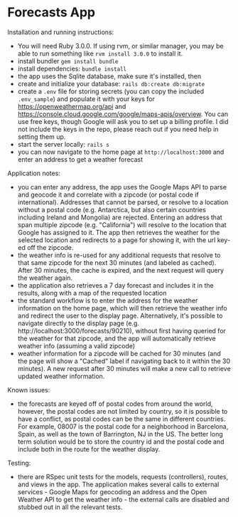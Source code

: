 # Forecasts App

Installation and running instructions:
 - You will need Ruby 3.0.0. If using rvm, or similar manager, you may be able to run something like `rvm install 3.0.0` to install it.
 - install bundler `gem install bundle`
 - install dependencies: `bundle install`
 - the app uses the Sqlite database, make sure it's installed, then 
 - create and initialize your database: `rails db:create db:migrate`
 - create a `.env` file for storing secrets (you can copy the included `.env_sample`) and populate it with your keys for https://openweathermap.org/api and https://console.cloud.google.com/google/maps-apis/overview. You can use free keys, though Google will ask you to set up a billing profile. I did not include the keys in the repo, please reach out if you need help in setting them up.
 - start the server locally: `rails s`
 - you can now navigate to the home page at `http://localhost:3000` and enter an address to get a weather forecast

Application notes:
 - you can enter any address, the app uses the Google Maps API to parse and geocode it and correlate with a zipcode (or postal code if international). Addresses that cannot be parsed, or resolve to a location without a postal code (e.g. Antarctica, but also certain countries including Ireland and Mongolia) are rejected. Entering an address that span multiple zipcode (e.g. "California") will resolve to the location that Google has assigned to it. The app then retrieves the weather for the selected location and redirects to a page for showing it, with the url key-ed off the zipcode.
 - the weather info is re-used for any additional requests that resolve to that same zipcode for the next 30 minutes (and labeled as cached). After 30 minutes, the cache is expired, and the next request will query the weather again.
 - the application also retrieves a 7 day forecast and includes it in the results, along with a map of the requested location
 - the standard workflow is to enter the address for the weather information on the home page, which will then retrieve the weather info and redirect the user to the display page. Alternatively, it's possible to navigate directly to the display page (e.g. http://localhost:3000/forecasts/90210), without first having queried for the weather for that zipcode, and the app will automatically retrieve weather info (assuming a valid zipcode)
 - weather information for a zipcode will be cached for 30 minutes (and the page will show a "Cached" label if navigating back to it within the 30 minutes). A new request after 30 minutes will make a new call to retrieve updated weather information.

Known issues:
 - the forecasts are keyed off of postal codes from around the world, however, the postal codes are not limited by country, so it is possible to have a conflict, as postal codes can be the same in different countries. For example, 08007 is the postal code for a neighborhood in Barcelona, Spain, as well as the town of Barrington, NJ in the US. The better long term solution would be to store the country id and the postal code and include both in the route for the weather display. 

Testing:
 - there are RSpec unit tests for the models, requests (controllers), routes, and views in the app. The application makes several calls to external services - Google Maps for geocoding an address and the Open Weather API to get the weather info - the external calls are disabled and stubbed out in all the relevant tests. 
